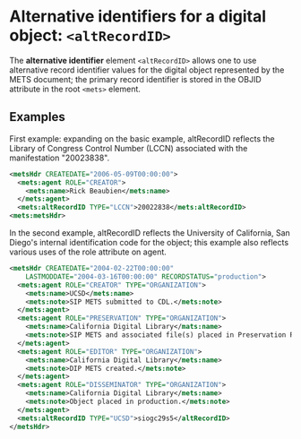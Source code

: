 # Alternative identifiers for a digital object: `<altRecordID>`

The **alternative identifier** element `<altRecordID>` allows one to use
alternative record identifier values for the digital object represented
by the METS document; the primary record identifier is stored in the
OBJID attribute in the root `<mets>` element.

## Examples

First example: expanding on the basic example, altRecordID reflects the
Library of Congress Control Number (LCCN) associated with the
manifestation "20023838".

```xml
<metsHdr CREATEDATE="2006-05-09T00:00:00">
  <mets:agent ROLE="CREATOR">
    <mets:name>Rick Beaubien</mets:name>
  </mets:agent>
  <mets:altRecordID TYPE="LCCN">20022838</mets:altRecordID>
<mets:metsHdr>
```

In the second example, altRecordID reflects the University of
California, San Diego's internal identification code for the object;
this example also reflects various uses of the role attribute on agent.

```xml
<metsHdr CREATEDATE="2004-02-22T00:00:00"
    LASTMODDATE="2004-03-16T00:00:00" RECORDSTATUS="production">
  <mets:agent ROLE="CREATOR" TYPE="ORGANIZATION">
    <mets:name>UCSD</mets:name>
    <mets:note>SIP METS submitted to CDL.</mets:note>
  </mets:agent>
  <mets:agent ROLE="PRESERVATION" TYPE="ORGANIZATION">
    <mets:name>California Digital Library</mats:name>
    <mets:note>SIP METS and associated file(s) placed in Preservation Repository.</mets:note>
  </mets:agent>
  <mets:agent ROLE="EDITOR" TYPE="ORGANIZATION">
    <mets:name>California Digital Library</mets:name>
    <mets:note>DIP METS created.</mets:note>
  </mets:agent>
  <mets:agent ROLE="DISSEMINATOR" TYPE="ORGANIZATION">
    <mets:name>California Digital Library</mets:name>
    <mets:note>Object placed in production.</mets:note>
  </mets:agent>
  <mets:altRecordID TYPE="UCSD">siogc29s5</altRecordID>
</metsHdr>
```